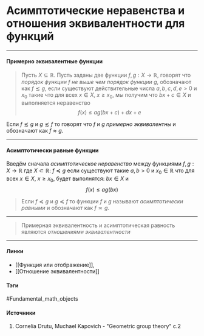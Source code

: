 # Асимптотические неравенства и отношения эквивалентности для функций
***
#### Примерно эквивалентные функции
>Пусть $X\subseteq\mathbb{R}$. Пусть заданы две функции $f,g:X\to\mathbb{R}$, говорят что *порядок функции $f$ не выше чем порядок функции $g$*, обозначают как $f\precsim g$, если существуют действительные числа $a,b,c,d,e>0$ и $x_{0}$ такие что для всех $x\in X$, $x\ge x_{0}$, мы получим что $bx+c\in X$ и выполняется неравенство$$f(x)\le ag(bx+c)+dx+e$$ 
 
 Если $f\precsim g$ и $g\precsim f$  то говорят что $f$ и $g$ *примерно эквивалентны* и обозначают как $f\approx g$.
***
#### Асимптотически равные функции
Введём сначала *асимптотическое неравенство* между функциями $f,g:X\to\mathbb{R}$ где $X\subset\mathbb{R}$: $f\preceq g$ если существуют такие $a,b>0$ и $x_{0}\in\mathbb{R}$ что для всех $x\in X$, $x\ge x_{0}$, будет выполнятся: $bx\in X$ и 
$$
f(x)\le ag(bx)
$$
>Если $f\preceq g$ и $g\preceq f$ то функции $f$ и $g$ называют *асимптотически равными* и обозначают как $f\asymp g$. 
***
>Примерная эквивалентность и асимптотическая равность являются *отношениями эквивалентности*
***
#### Линки
- [[Функция или отображение]],
- [[Отношение эквивалентности]]
#### Тэги
 #Fundamental_math_objects 
#### Источники
1. Cornelia Drutu, Muchael Kapovich - "Geometric group theory" c.2